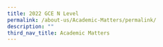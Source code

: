 ```yaml
---
title: 2022 GCE N Level
permalink: /about-us/Academic-Matters/permalink/
description: ""
third_nav_title: Academic Matters
---
```


